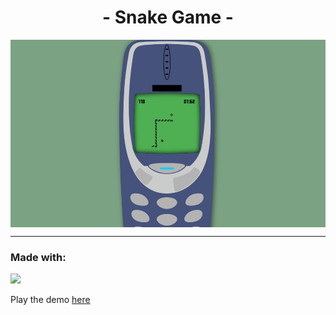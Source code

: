 
<div style="display: flex; flex-direction: column; align-items: center;">
  <h1>- Snake Game -</h1>
  <img src="assets/screenshot.png" height="300" />
</div>

<hr />

### Made with:
![](https://skillicons.dev/icons?i=js,html,css)


Play the demo [here](https://snake.andreferro.dev)
